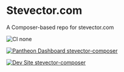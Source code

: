 # Stevector.com

A Composer-based repo for stevector.com

![CI none](https://img.shields.io/badge/ci-none-orange.svg)

[![Pantheon Dashboard stevector-composer](https://img.shields.io/badge/dashboard-stevector_composer-yellow.svg)](https://dashboard.pantheon.io/sites/942ab37c-7915-45dd-8508-5f1fb4fd2d4b#dev/code)







[![Dev Site stevector-composer](https://img.shields.io/badge/site-stevector_composer-blue.svg)](http://dev-stevector-composer.pantheonsite.io/)
